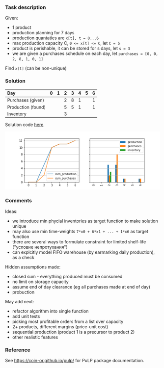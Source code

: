### Task description

Given:

- 1 product
- production planning for 7 days
- production quantaties are `x[t], t = 0...6`
- max production capacity C, `0 <= x[t] <= C`, let `C = 5`
- product is perishable, it can be stored for s days, let `s = 3`
- we are given a purchases schedule on each day, let `purchases = [0, 0, 2, 8, 1, 0, 1]`

Find `x[t]` (can be non-unique)

### Solution

| Day                |   0 |   1 |   2 |   3 |   4 |   5 |   6 |
|:-------------------|----:|----:|----:|----:|----:|----:|----:|
| Purchases (given)  |     |     |   2 |   8 |   1 |     |   1 |
| Production (found) |     |     |   5 |   5 |   1 |     |   1 |
| Inventory          |     |     |   3 |     |     |     |     |

Solution code [here](simple_demo.py).

![](simple_demo.png)

### Comments

Ideas:

- we introduce min phycial inventories as target function to make solution unique
- may also use min time-weights `7*x0 + 6*x1 + ... + 1*x6` as target function 
- there are several ways to formulate constraint for limited shelf-life ("условие непротухания")
- can explcitly model FIFO warehouse (by earmarking daily production), as a check

Hidden assumptions made:

- closed sum - everything produced must be consumed
- no limit on storage capacity
- assume end of day clearance (eg all purchases made at end of day)
- probuction

May add next:

- refactor algorithm into single function
- add unit tests
- picking most profitable orders from a list over capacity
- 2+ products, different margins (price-unit cost)
- sequential production (product 1 is a precursor to product 2)
- other realistic features

### Reference

See <https://coin-or.github.io/pulp/> for PuLP package documentation.
